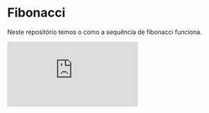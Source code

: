 # Fibonacci
Neste repositório temos o como a sequência de fibonacci funciona.


![Fibonacci](https://brasilescola.uol.com.br/matematica/sequencia-fibonacci.htm)
